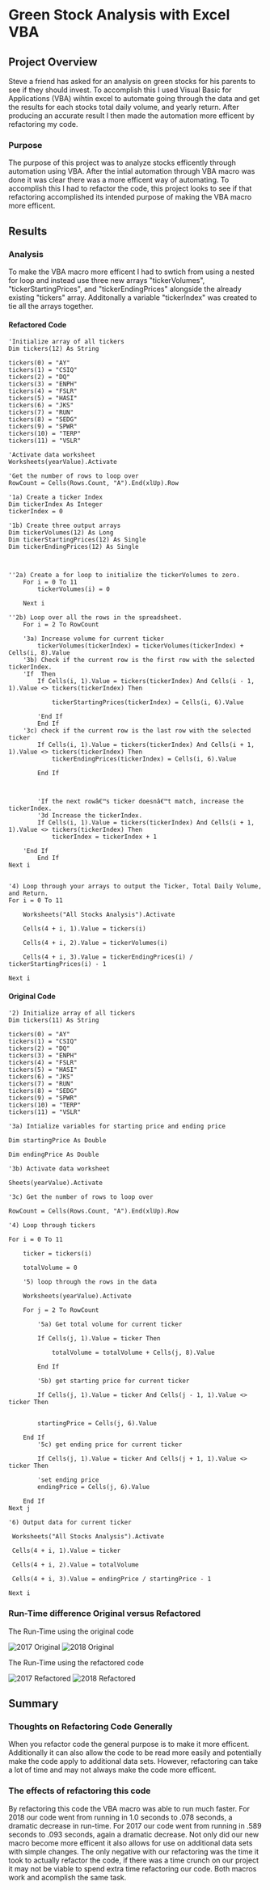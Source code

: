 # Green Stock Analysis with Excel VBA

## Project Overview

Steve a friend has asked for an analysis on green stocks for his parents to see if they should invest. To accomplish this I used Visual Basic for Applications (VBA) wihtin excel to automate going through the data and get the results for each stocks total daily volume, and yearly return. After producing an accurate result I then made the automation more efficent by refactoring my code.

### Purpose
The purpose of this project was to analyze stocks efficently through automation using VBA. After the intial automation through VBA macro was done it was clear there was a more efficent way of automating. To accomplish this I had to refactor the code, this project looks to see if that refactoring accomplished its intended purpose of making the VBA macro more efficent.

## Results

### Analysis
To make the VBA macro more efficent I had to swtich from using a nested for loop and instead use three new arrays "tickerVolumes", "tickerStartingPrices", and "tickerEndingPrices" alongside the already existing "tickers" array. Additonally a variable "tickerIndex" was created to tie all the arrays together. 

#### Refactored Code

    'Initialize array of all tickers
    Dim tickers(12) As String
    
    tickers(0) = "AY"
    tickers(1) = "CSIQ"
    tickers(2) = "DQ"
    tickers(3) = "ENPH"
    tickers(4) = "FSLR"
    tickers(5) = "HASI"
    tickers(6) = "JKS"
    tickers(7) = "RUN"
    tickers(8) = "SEDG"
    tickers(9) = "SPWR"
    tickers(10) = "TERP"
    tickers(11) = "VSLR"
    
    'Activate data worksheet
    Worksheets(yearValue).Activate
    
    'Get the number of rows to loop over
    RowCount = Cells(Rows.Count, "A").End(xlUp).Row
   
    '1a) Create a ticker Index
    Dim tickerIndex As Integer
    tickerIndex = 0

    '1b) Create three output arrays
    Dim tickerVolumes(12) As Long
    Dim tickerStartingPrices(12) As Single
    Dim tickerEndingPrices(12) As Single
    
    
    
    ''2a) Create a for loop to initialize the tickerVolumes to zero.
        For i = 0 To 11
            tickerVolumes(i) = 0
            
        Next i
        
    ''2b) Loop over all the rows in the spreadsheet.
        For i = 2 To RowCount
        
        '3a) Increase volume for current ticker
            tickerVolumes(tickerIndex) = tickerVolumes(tickerIndex) + Cells(i, 8).Value
        '3b) Check if the current row is the first row with the selected tickerIndex.
        'If  Then
            If Cells(i, 1).Value = tickers(tickerIndex) And Cells(i - 1, 1).Value <> tickers(tickerIndex) Then
                
                tickerStartingPrices(tickerIndex) = Cells(i, 6).Value
                
            'End If
            End If
        '3c) check if the current row is the last row with the selected ticker
            If Cells(i, 1).Value = tickers(tickerIndex) And Cells(i + 1, 1).Value <> tickers(tickerIndex) Then
                tickerEndingPrices(tickerIndex) = Cells(i, 6).Value
                
            End If
    
            
            
            'If the next rowâ€™s ticker doesnâ€™t match, increase the tickerIndex.
            '3d Increase the tickerIndex.
            If Cells(i, 1).Value = tickers(tickerIndex) And Cells(i + 1, 1).Value <> tickers(tickerIndex) Then
                tickerIndex = tickerIndex + 1
            
        'End If
            End If
    Next i
    
    
    '4) Loop through your arrays to output the Ticker, Total Daily Volume, and Return.
    For i = 0 To 11
        
        Worksheets("All Stocks Analysis").Activate
        
        Cells(4 + i, 1).Value = tickers(i)
        
        Cells(4 + i, 2).Value = tickerVolumes(i)
        
        Cells(4 + i, 3).Value = tickerEndingPrices(i) / tickerStartingPrices(i) - 1
        
    Next i
#### Original Code
    '2) Initialize array of all tickers
    Dim tickers(11) As String
    
    tickers(0) = "AY"
    tickers(1) = "CSIQ"
    tickers(2) = "DQ"
    tickers(3) = "ENPH"
    tickers(4) = "FSLR"
    tickers(5) = "HASI"
    tickers(6) = "JKS"
    tickers(7) = "RUN"
    tickers(8) = "SEDG"
    tickers(9) = "SPWR"
    tickers(10) = "TERP"
    tickers(11) = "VSLR"
    
    '3a) Intialize variables for starting price and ending price
    
    Dim startingPrice As Double
    
    Dim endingPrice As Double
    
    '3b) Activate data worksheet
    
    Sheets(yearValue).Activate
    
    '3c) Get the number of rows to loop over
    
    RowCount = Cells(Rows.Count, "A").End(xlUp).Row
    
    '4) Loop through tickers
    
    For i = 0 To 11
    
        ticker = tickers(i)
        
        totalVolume = 0
        
        '5) loop through the rows in the data
        
        Worksheets(yearValue).Activate
        
        For j = 2 To RowCount
        
            '5a) Get total volume for current ticker
            
            If Cells(j, 1).Value = ticker Then
                
                totalVolume = totalVolume + Cells(j, 8).Value
                
            End If

            '5b) get starting price for current ticker
            
            If Cells(j, 1).Value = ticker And Cells(j - 1, 1).Value <> ticker Then
        
            
            startingPrice = Cells(j, 6).Value
        
        End If
            '5c) get ending price for current ticker
            
            If Cells(j, 1).Value = ticker And Cells(j + 1, 1).Value <> ticker Then
            
            'set ending price
            endingPrice = Cells(j, 6).Value
        
        End If
    Next j
   
    '6) Output data for current ticker
   
     Worksheets("All Stocks Analysis").Activate
   
     Cells(4 + i, 1).Value = ticker
   
     Cells(4 + i, 2).Value = totalVolume
   
     Cells(4 + i, 3).Value = endingPrice / startingPrice - 1
   
    Next i
    
### Run-Time difference Original versus Refactored

The Run-Time using the original code

![2017 Original](https://github.com/Nuh-Khan/stock-analysis/blob/567e25a80122d64e17cde00df7e3e5577a1e22ca/Resources/VBA_Challenge_2017_original.png)
![2018 Original](https://github.com/Nuh-Khan/stock-analysis/blob/567e25a80122d64e17cde00df7e3e5577a1e22ca/Resources/VBA_Challenge_2018_original.png)

The Run-Time using the refactored code

![2017 Refactored](https://github.com/Nuh-Khan/stock-analysis/blob/567e25a80122d64e17cde00df7e3e5577a1e22ca/Resources/VBA_Challenge_2017.png)
![2018 Refactored](https://github.com/Nuh-Khan/stock-analysis/blob/567e25a80122d64e17cde00df7e3e5577a1e22ca/Resources/VBA_Challenge_2018.png)


## Summary

### Thoughts on Refactoring Code Generally
When you refactor code the general purpose is to make it more efficent. Additionally it can also allow the code to be read more easily and potentially make the code apply to additional data sets. However, refactoring can take a lot of time and may not always make the code more efficent.

### The effects of refactoring this code

By refactoring this code the VBA macro was able to run much faster. For 2018 our code went from running in 1.0 seconds to .078 seconds, a dramatic decrease in run-time. For 2017 our code went from running in .589 seconds to .093 seconds, again a dramatic decrease. Not only did our new macro become more efficent it also allows for use on additional data sets with simple changes. The only negative with our refactoring was the time it took to actually refactor the code, if there was a time crunch on our project it may not be viable to spend extra time refactoring our code. Both macros work and acomplish the same task. 


